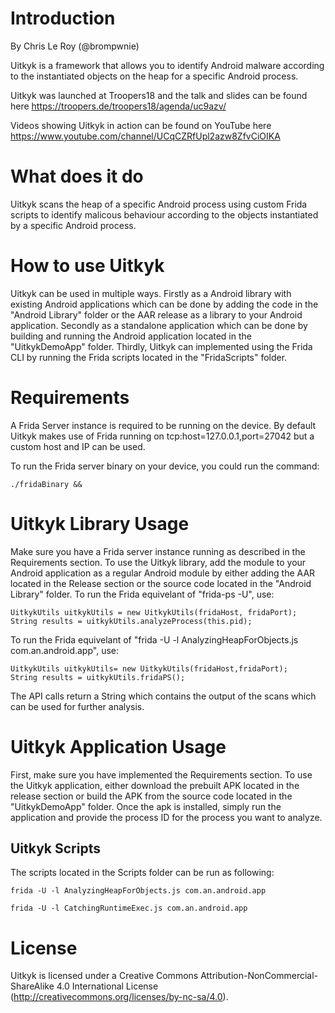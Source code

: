 # Introduction

By Chris Le Roy (@brompwnie)

Uitkyk is a framework that allows you to identify Android malware according to the instantiated objects on the heap for a specific Android process.

Uitkyk was launched at Troopers18 and the talk and slides can be found here https://troopers.de/troopers18/agenda/uc9azv/

Videos showing Uitkyk in action can be found on YouTube here https://www.youtube.com/channel/UCqCZRfUpl2azw8ZfvCiOIKA

# What does it do
Uitkyk scans the heap of a specific Android process using custom Frida scripts to identify malicous behaviour according to the objects instantiated by a specific Android process.

# How to use Uitkyk
Uitkyk can be used in multiple ways. Firstly as a Android library with existing Android applications which can be done by adding the code in the "Android Library" folder or the AAR release as a library to your Android application. Secondly as a standalone application which can be done by building and running the Android application located in the "UitkykDemoApp" folder. Thirdly, Uitkyk can implemented using the Frida CLI by running the Frida scripts located in the "FridaScripts" folder.

# Requirements
A Frida Server instance is required to be running on the device. By default Uitkyk makes use of Frida running on tcp:host=127.0.0.1,port=27042 but a custom host and IP can be used.

To run the Frida server binary on your device, you could run the command:
``` 
./fridaBinary &&
```

# Uitkyk Library Usage
Make sure you have a Frida server instance running as described in the Requirements section. To use the Uitkyk library, add the module to your Android application as a regular Android module by either adding the AAR located in the Release section or the source code located in the "Android Library" folder. To run the Frida equivelant of "frida-ps -U", use:

```
UitkykUtils uitkykUtils = new UitkykUtils(fridaHost, fridaPort);
String results = uitkykUtils.analyzeProcess(this.pid);
```

To run the Frida equivelant of "frida -U -l AnalyzingHeapForObjects.js com.an.android.app", use:
```
UitkykUtils uitkykUtils= new UitkykUtils(fridaHost,fridaPort);
String results = uitkykUtils.fridaPS();
```

The API calls return a String which contains the output of the scans which can be used for further analysis.

# Uitkyk Application Usage
First, make sure you have implemented the Requirements section. To use the Uitkyk application, either download the prebuilt APK located in the release section or build the APK from the source code located in the "UitkykDemoApp" folder. Once the apk is installed, simply run the application and provide the process ID for the process you want to analyze.


## Uitkyk Scripts
The scripts located in the Scripts folder can be run as following:

```
frida -U -l AnalyzingHeapForObjects.js com.an.android.app
```

```
frida -U -l CatchingRuntimeExec.js com.an.android.app
```

# License

Uitkyk is licensed under a Creative Commons Attribution-NonCommercial-ShareAlike 4.0 International License (http://creativecommons.org/licenses/by-nc-sa/4.0).
